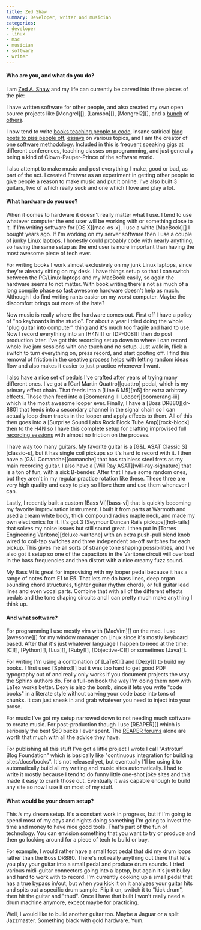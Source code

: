 ```yaml
---
title: Zed Shaw
summary: Developer, writer and musician
categories:
- developer
- linux
- mac
- musician
- software
- writer
---
```


#### Who are you, and what do you do?

I am [Zed A. Shaw](http://zedshaw.com "Zed's website.") and my life can currently be carved into three pieces of the pie:

I have written software for other people, and also created my own open source projects like [Mongrel][], [Lamson][], [Mongrel2][], and a [bunch](http://github.com/zedshaw/ "Zed's Github account.") of [others](https://gitorious.org/~zedshaw "Zed's Gitorious account.").

I now tend to write [books teaching people to code](http://learncodethehardway.org/ "Zed's coding books."), insane satirical [blog posts to piss people off](http://oppugn.us "Zed's rants."), [essays](http://zedshaw.com/essays/ "Zed's essays.") on various topics, and I am the creator of one [software methodology](http://programming-motherfucker.com "Programming, Motherfucker."). Included in this is frequent speaking gigs at different conferences, teaching classes on programming, and just generally being a kind of Clown-Pauper-Prince of the software world.

I also attempt to make music and post everything I make, good or bad, as part of the act. I created Fretwar as an experiment in getting other people to give people a reason to make music and put it online. I've also built 3 guitars, two of which really suck and one which I love and play a lot.

#### What hardware do you use?

When it comes to hardware it doesn't really matter what I use. I tend to use whatever computer the end user will be working with or something close to it. If I'm writing software for [OS X][mac-os-x], I use a white [MacBook][] I bought years ago. If I'm working on my server software then I use a couple of junky Linux laptops. I honestly could probably code with nearly anything, so having the same setup as the end user is more important than having the most awesome piece of tech ever.

For writing books I work almost exclusively on my junk Linux laptops, since they're already sitting on my desk. I have things setup so that I can switch between the PC/Linux laptops and my MacBook easily, so again the hardware seems to not matter. With book writing there's not as much of a long compile phase so fast awesome hardware doesn't help as much. Although I do find writing rants easier on my worst computer. Maybe the discomfort brings out more of the hate?

Now music is really where the hardware comes out. First off I have a policy of "no keyboards in the studio". For about a year I tried doing the whole "plug guitar into computer" thing and it's much too fragile and hard to use. Now I record everything into an [H4N][] or [DP-008][] then do post production later. I've got this recording setup down to where I can record whole live jam sessions with one touch and no setup. Just walk in, flick a switch to turn everything on, press record, and start goofing off. I find this removal of friction in the creative process helps with letting random ideas flow and also makes it easier to just practice whenever I want.

I also have a nice set of pedals I've crafted after years of trying many different ones. I've got a [Carl Martin Quattro][quattro] pedal, which is my primary effect chain. That feeds into a [Line 6 M5][m5] for extra arbitrary effects. Those then feed into a [Boomerang III Looper][boomerang-iii] which is the most awesome looper ever. Finally, I have a [Boss DR880][dr-880] that feeds into a secondary channel in the signal chain so I can actually loop drum tracks in the looper and apply effects to them. All of this
then goes into a [Surprise Sound Labs Rock Block Tube Amp][rock-block] then to the H4N so I have this complete setup for crafting improvised full [recording sessions](http://zedshaw.com/sessions/ "Zed's recordings.") with almost no friction on the process.

I have way too many guitars. My favorite guitar is a [G&L ASAT Classic S][classic-s], but it has single coil pickups so it's hard to record with it. I then have a [G&L Comanche][comanche] that has stainless steel frets as my main recording guitar. I also have a [Will Ray ASAT][will-ray-signature] that is a ton of fun, with a sick B-bender. After that I have some random ones, but they aren't in my regular practice rotation like these. These three are very high quality and easy to play so I love them and use them whenever I can.

Lastly, I recently built a custom [Bass VI][bass-vi] that is quickly becoming my favorite improvisation instrument. I built it from parts at Warmoth and used a cream white body, thick compound radius maple neck, and made my own electronics for it. It's got 3 [Seymour Duncan Rails pickups][hot-rails] that solves my noise issues but still sound great. I then put in [Torres Engineering Varitone][deluxe-varitone] with an extra push-pull blend knob wired to coil-tap switches and three independent on-off switches for each pickup. This gives me all sorts of strange tone shaping possibilities, and I've also got it setup so one of the capacitors in the Varitone circuit will overload in the bass frequencies and then distort with a nice creamy fuzz sound.

My Bass VI is great for improvising with my looper pedal because it has a range of notes from E1 to E5. That lets me do bass lines, deep organ sounding chord structures, tighter guitar rhythm chords, or full guitar lead lines and even vocal parts. Combine that with all of the different effects pedals and the tone shaping circuits and I can pretty much make anything I think up.

#### And what software?

For programming I use mostly vim with [MacVim][] on the mac. I use [awesome][] for my window manager on Linux since it's mostly keyboard based. After that it's just whatever language I happen to need at the time: [C][], [Python][], [Lua][], [Ruby][], [Objective-C][] or sometimes [Java][].

For writing I'm using a combination of [LaTeX][] and [Dexy][] to build my books. I first used [Sphinx][] but it was too hard to get good PDF typography out of and really only works if you document projects the way the Sphinx authors do. For a full-on book the way I'm doing them now with LaTex works better. Dexy is also the bomb, since it lets you write "code books" in a literate style without carving your code base into tons of chunks. It can just sneak in and grab whatever you need to inject into your prose.

For music I've got my setup narrowed down to not needing much software to create music. For post-production though I use [REAPER][] which is seriously the best $60 bucks I ever spent. The [REAPER forums](http://forum.cockos.com/forumdisplay.php?f=20 "The REAPER forums.") alone are worth that much with all the advice they have.

For publishing all this stuff I've got a little project I wrote I call "Astroturf Blog Foundation" which is basically like "continuous integration for building sites/docs/books". It's not released yet, but eventually I'll be using it to automatically build all my writing and music sites automatically. I had to write it mostly because I tend to do funny little one-shot joke sites and this made it easy to crank those out. Eventually it was capable enough to build any site so now I use it on most of my stuff.

#### What would be your dream setup?

This *is* my dream setup. It's a constant work in progress, but if I'm going to spend most of my days and nights doing something I'm going to invest the time and money to have nice good tools. That's part of the fun of technology. You can envision something that you want to try or produce and then go looking around for a piece of tech to build or buy.

For example, I would rather have a small foot pedal that did my drum loops rather than the Boss DR880. There's not really anything out there that let's you play your guitar into a small pedal and produce drum sounds. I tried various midi-guitar connectors going into a laptop, but again it's just bulky and hard to work with to record. I'm currently cooking up a small pedal that has a true bypass in/out, but when you kick it on it analyzes your guitar hits and spits out a specific drum sample. Flip it on, switch it to "kick drum", then hit the guitar and "thud". Once I have that built I won't really need a drum machine anymore, except maybe for practicing.

Well, I would like to build another guitar too. Maybe a Jaguar or a split Jazzmaster. Something black with gold hardware. Yum.